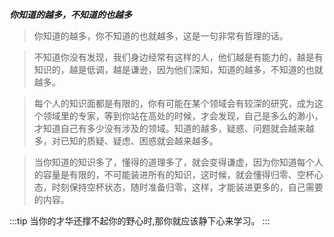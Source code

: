 <!-- ::: warning as
This is a warning
:::

::: danger
This is a dangerous warning
::: -->

**_你知道的越多，不知道的也越多_**

> 你知道的越多，你不知道的也就越多，这是一句非常有哲理的话。

> 不知道你没有发现，我们身边经常有这样的人，他们越是有能力的，越是有知识的，越是低调，越是谦逊，因为他们深知，知道的越多，不知道的也就越多。

> 每个人的知识面都是有限的，你有可能在某个领域会有较深的研究，成为这个领域里的专家，等到你站在高处的时候，才会发现，自己是多么的渺小，才知道自己有多少没有涉及的领域。知道的越多，疑惑、问题就会越来越多，对已知的质疑、疑虑、困惑就会越来越多。

> 当你知道的知识多了，懂得的道理多了，就会变得谦虚，因为你知道每个人的容量是有限的，不可能装进所有的知识，这时候，就会懂得归零、空杯心态，时刻保持空杯状态，随时准备归零，这样，才能装进更多的，自己需要的内容。

:::tip
当你的才华还撑不起你的野心时,那你就应该静下心来学习。
:::
